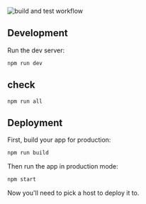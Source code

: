 ![build and test workflow](https://github.com/jurgob/remix-drizzle/actions/workflows/build_and_test.yml/badge.svg)

## Development

Run the dev server:

```shellscript
npm run dev
```

## check 

```shellscript
npm run all
```



## Deployment

First, build your app for production:

```sh
npm run build
```

Then run the app in production mode:

```sh
npm start
```

Now you'll need to pick a host to deploy it to.


